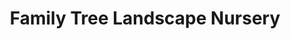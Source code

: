 ---
title: "Family Tree Landscape Nursery"
url: /rochester/family-tree-landscape-nursery/
shop: Garten-Center
---